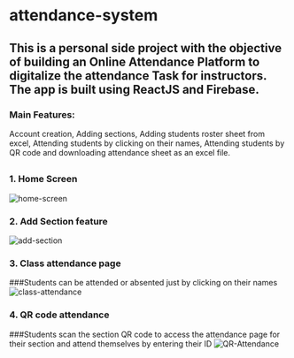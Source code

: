 # attendance-system

## This is a personal side project with the objective of building an Online Attendance Platform to digitalize the attendance Task for instructors. The app is built using ReactJS and Firebase.
### Main Features: 
Account creation, Adding sections, Adding students roster sheet from excel,
Attending students by clicking on their names,
Attending students by QR code and downloading attendance sheet as an excel file.
##
### 1. Home Screen
![home-screen](https://user-images.githubusercontent.com/66411754/235993613-346efe90-6464-443f-93b4-ab8f4fd4307e.png)

### 2. Add Section feature
![add-section](https://user-images.githubusercontent.com/66411754/235993794-acf48af2-3da0-4a8d-8ae0-a40e8cdceb35.png)

### 3. Class attendance page
###Students can be attended or absented just by clicking on their names
![class-attendance](https://user-images.githubusercontent.com/66411754/235994462-25caf2dc-7331-4b5d-a739-fe1da83aa322.png)

### 4. QR code attendance  
###Students scan the section QR code to access the attendance page for their section and attend themselves by entering their ID
![QR-Attendance](https://user-images.githubusercontent.com/66411754/235994816-31786a88-c3c4-4a85-b6ab-ff89b163719d.png)

